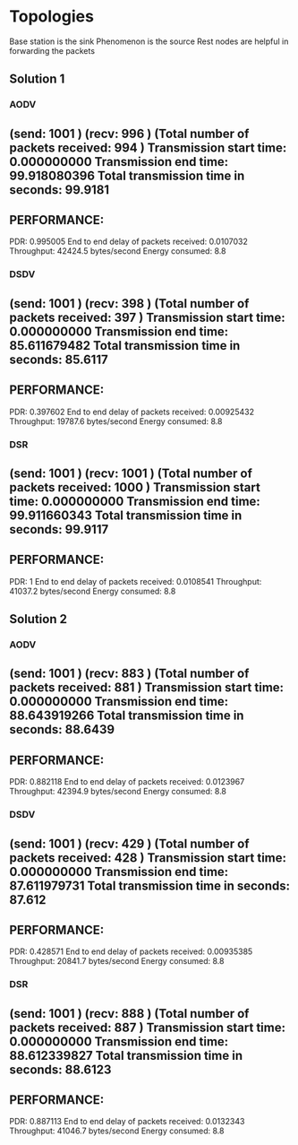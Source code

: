# Topologies

Base station is the sink
Phenomenon is the source
Rest nodes are helpful in forwarding the packets

## Solution 1

### AODV

(send:	 1001 )
(recv:	 996 )
(Total number of packets received:	 994 )
Transmission start time:	 0.000000000
Transmission end time:		 99.918080396
Total transmission time in seconds:  99.9181
------------------------
PERFORMANCE:
------------------------
PDR:	 0.995005
End to end delay of packets received:	 0.0107032
Throughput:			 42424.5  bytes/second
Energy consumed:	 8.8




### DSDV

(send:	 1001 )
(recv:	 398 )
(Total number of packets received:	 397 )
Transmission start time:	 0.000000000
Transmission end time:		 85.611679482
Total transmission time in seconds:  85.6117
------------------------
PERFORMANCE:
------------------------
PDR:	 0.397602
End to end delay of packets received:	 0.00925432
Throughput:			 19787.6  bytes/second
Energy consumed:	 8.8


### DSR
(send:	 1001 )
(recv:	 1001 )
(Total number of packets received:	 1000 )
Transmission start time:	 0.000000000
Transmission end time:		 99.911660343
Total transmission time in seconds:  99.9117
------------------------
PERFORMANCE:
------------------------
PDR:	 1
End to end delay of packets received:	 0.0108541
Throughput:			 41037.2  bytes/second
Energy consumed:	 8.8

## Solution 2

### AODV
(send:	 1001 )
(recv:	 883 )
(Total number of packets received:	 881 )
Transmission start time:	 0.000000000
Transmission end time:		 88.643919266
Total transmission time in seconds:  88.6439
------------------------
PERFORMANCE:
------------------------
PDR:	 0.882118
End to end delay of packets received:	 0.0123967
Throughput:			 42394.9  bytes/second
Energy consumed:	 8.8


### DSDV
(send:	 1001 )
(recv:	 429 )
(Total number of packets received:	 428 )
Transmission start time:	 0.000000000
Transmission end time:		 87.611979731
Total transmission time in seconds:  87.612
------------------------
PERFORMANCE:
------------------------
PDR:	 0.428571
End to end delay of packets received:	 0.00935385
Throughput:			 20841.7  bytes/second
Energy consumed:	 8.8


### DSR
(send:	 1001 )
(recv:	 888 )
(Total number of packets received:	 887 )
Transmission start time:	 0.000000000
Transmission end time:		 88.612339827
Total transmission time in seconds:  88.6123
------------------------
PERFORMANCE:
------------------------
PDR:	 0.887113
End to end delay of packets received:	 0.0132343
Throughput:			 41046.7  bytes/second
Energy consumed:	 8.8

